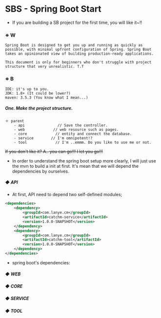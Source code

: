 # SBS - Spring Boot Start
- If you are building a SB project for the first time, you will like it~!!

### ※ W

	Spring Boot is designed to get you up and running as quickly as possible, with minimal upfront configuration of Spring. Spring Boot takes an opinionated view of building production-ready applications.
	
	This document is only for beginners who don't struggle with project structure that very unrealistic. T.T



### ※ B

	IDE: it's up to you.
	JDK: 1.8+ (It could be lower?)
	maven: 3.5.3 (You know what I mean...)


##### One. Make the project structure.

```
＋ parent
	- api               // Save the controller.
	- web             // web resource such as pages.
	- core             // entity and connect the database.
	- service        // I'm omnipotent!?
	- tool             // I'm ..emmm. Do you like to use me or not.
```

~~If you don't like it? A.. you can go!!! I let you go!!!~~

- In order to understand the spring boot setup more clearly, I will just use the mvn to build a init at first. It's mean that we will depend the dependencies by ourselves.

##### ◆ API

- At first, API need to depend two self-defined modules;

```xml
<dependencies>
	<dependency>
    	<groupId>com.lanye.cm</groupId>
        <artifactId>catchm-service</artifactId>
        <version>1.0.0-SNAPSHOT</version>
    </dependency>
    <dependency>
        <groupId>com.lanye.cm</groupId>
        <artifactId>catchm-tool</artifactId>
        <version>1.0.0-SNAPSHOT</version>
    </dependency>
</dependencies>
```
- spring boot's dependencies:



##### ◆ WEB


##### ◆ CORE


##### ◆ SERVICE


##### ◆ TOOL


